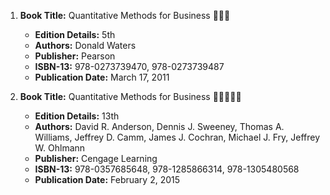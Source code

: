 1. **Book Title:** Quantitative Methods for Business 📒🔐✅
   - **Edition Details:** 5th
   - **Authors:** Donald Waters
   - **Publisher:** Pearson
   - **ISBN-13:** 978-0273739470, 978-0273739487
   - **Publication Date:** March 17, 2011

2. **Book Title:** Quantitative Methods for Business 🚨🚨🚨🚨🚨
   - **Edition Details:** 13th
   - **Authors:** David R. Anderson, Dennis J. Sweeney, Thomas A. Williams, Jeffrey D. Camm, James J. Cochran, Michael J. Fry, Jeffrey W. Ohlmann
   - **Publisher:** Cengage Learning
   - **ISBN-13:** 978-0357685648, 978-1285866314, 978-1305480568
   - **Publication Date:** February 2, 2015
